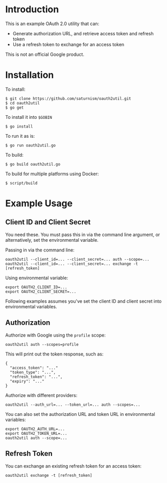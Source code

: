 Introduction
============

This is an example OAuth 2.0 utility that can:
 * Generate authorization URL, and retrieve access token and refresh token
 * Use a refresh token to exchange for an access token

This is not an official Google product.

Installation
============

To install:

    $ git clone https://github.com/saturnism/oauth2util.git
    $ cd oauth2util
    $ go get

To install it into `$GOBIN`

    $ go install

To run it as is:

    $ go run oauth2util.go

To build:

    $ go build oauth2util.go

To build for multiple platforms using Docker:

    $ script/build

Example Usage
=============

Client ID and Client Secret
---------------------------

You need these.  You must pass this in via the command line argument,
or alternatively, set the environmental variable.

Passing in via the command line:

    oauth2util --client_id=... --client_secret=... auth --scope=...
    oauth2util --client_id=... --client_secret=... exchange -t [refresh_token]

Using environmental variable:

    export OAUTH2_CLIENT_ID=...
    export OAUTH2_CLIENT_SECRET=...

Following examples assumes you've set the client ID and client secret into
environmental variables.

Authorization
-------------

Authorize with Google using the `profile` scope:

    oauth2util auth --scopes=profile

This will print out the token response, such as:

    {
      "access_token": "..."
      "token_type": "...",
      "refresh_token": "...",
      "expiry": "..."
    }

Authorize with different providers:

    oauth2util --auth_url=... --token_url=... auth --scopes=...

You can also set the authorization URL and token URL in environmental
variables:

    export OAUTH2_AUTH_URL=...
    export OAUTH2_TOKEN_URL=...
    oauth2util auth --scope=...

Refresh Token
-------------

You can exchange an existing refresh token for an access token:

    oauth2util exchange -t [refresh_token]

